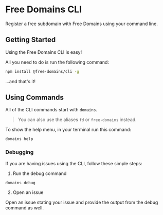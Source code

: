 # Free Domains CLI
Register a free subdomain with Free Domains using your command line.

## Getting Started

Using the Free Domains CLI is easy!

All you need to do is run the following command:

```bash
npm install @free-domains/cli -g
```

...and that's it!

## Using Commands

All of the CLI commands start with `domains`.

> You can also use the aliases `fd` or `free-domains` instead.

To show the help menu, in your terminal run this command:

```bash
domains help
```

### Debugging

If you are having issues using the CLI, follow these simple steps:

1. Run the debug command

```bash
domains debug
```

2. Open an issue

Open an issue stating your issue and provide the output from the debug command as well.
